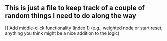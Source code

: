 ## This is just a file to keep track of a couple of random things I need to do along the way
[] Add middle-click functionality (index 1) (e.g., weighted node or start reset, anything you think might be a nice addition to the logic)
